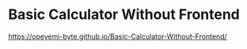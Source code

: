 # Basic Calculator Without Frontend
 
 
 https://opeyemi-byte.github.io/Basic-Calculator-Without-Frontend/
